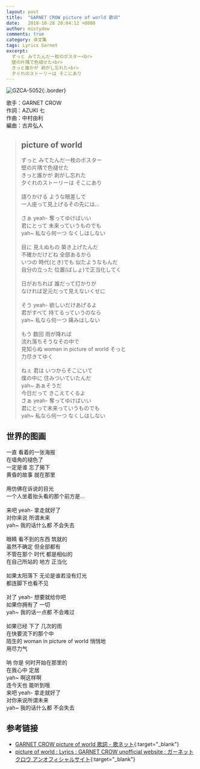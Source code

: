 ```yaml
---
layout: post
title:  "GARNET CROW picture of world 歌词"
date:   2018-10-28 20:04:12 +0800
author: mistydew
comments: true
category: 译文集
tags: Lyrics Garnet
excerpt:
  ずっと みてたんだ一枚のポスター<br>
  壁の片隅で色褪せた<br>
  きっと誰かが 剥がし忘れた<br>
  夕ぐれのストーリーは そこにあり
---
```

![GZCA-5052](https://ganekuro.github.io/images/discography/album/GZCA-5052.jpg){:.border}

歌手：GARNET CROW<br>
作詞：AZUKI 七<br>
作曲：中村由利<br>
編曲：古井弘人

<blockquote class="original">
  <h2>picture of world</h2>
  <p>
    ずっと みてたんだ一枚のポスター<br>
    壁の片隅で色褪せた<br>
    きっと誰かが 剥がし忘れた<br>
    夕ぐれのストーリーは そこにあり<br>
    <br>
    語りかける ような眼差しで<br>
    一人座って見上げるその先には…<br>
    <br>
    さぁ yeah- 奪ってゆけばいい<br>
    君にとって 未来っていうものでも<br>
    yah~ 私なら何一つ なくしはしない<br>
    <br>
    目に 見えぬもの 築き上げたんだ<br>
    不確かだけどね 全部あるから<br>
    いつの 時代(とき)でも 似たようなもんだ<br>
    自分の立った 位置(ばしょ)で正当化してく<br>
    <br>
    日がおちれば 誰だって灯かりが<br>
    なければ足元だって見えないくせに<br>
    <br>
    そう yeah- 欲しいだけあげるよ<br>
    君がすべて 持てるっていうのなら<br>
    yah~ 私なら何一つ 痛みはしない<br>
    <br>
    もう 数回 雨が降れば<br>
    流れ落ちそうなその中で<br>
    見知らぬ woman in picture of world そっと<br>
    力尽きてゆく<br>
    <br>
    ねぇ 君は いつからそこにいて<br>
    僕の中に 住みついていたんだ<br>
    yah~ あぁそうだ<br>
    今日だって きこえてくるよ<br>
    さぁ yeah- 奪ってゆけばいい<br>
    君にとって未来っていうものでも<br>
    yah~ 私なら何一つ なくしはしない
  </p>
</blockquote>

<div class="translation">
  <h2>世界的图画</h2>
  <p>
    一直 看着的一张海报<br>
    在墙角的褪色了<br>
    一定是谁 忘了揭下<br>
    黄昏的故事 就在那里<br>
    <br>
    用仿佛在诉说的目光<br>
    一个人坐着抬头看的那个前方是…<br>
    <br>
    来吧 yeah- 拿走就好了<br>
    对你来说 所谓未来<br>
    yah~ 我的话什么都 不会失去<br>
    <br>
    眼睛 看不到的东西 筑就的<br>
    虽然不确定 但全部都有<br>
    不管在那个 时代 都是相似的<br>
    在自己所站的 地方 正当化<br>
    <br>
    如果太阳落下 无论是谁若没有灯光<br>
    都连脚下也看不见<br>
    <br>
    对了 yeah- 想要就给你吧<br>
    如果你拥有了 一切<br>
    yah~ 我的话一点都 不会难过<br>
    <br>
    如果已经 下了 几次的雨<br>
    在快要流下的那个中<br>
    陌生的 woman in picture of world 悄悄地<br>
    用尽力气<br>
    <br>
    呐 你是 何时开始在那里的<br>
    在我心中 定居<br>
    yah~ 啊这样啊<br>
    连今天也 能听到哦<br>
    来吧 yeah- 拿走就好了<br>
    对你来说所谓未来<br>
    yah~ 我的话什么都 不会失去
  </p>
</div>

## 参考链接

* [GARNET CROW picture of world 歌詞 - 歌ネット](https://www.uta-net.com/song/25836/){:target="_blank"}
* [picture of world : Lyrics : GARNET CROW unofficial website : ガーネットクロウ アンオフィシャルサイト](https://ganekuro.github.io/lyrics/original/picture-of-world.html){:target="_blank"}
